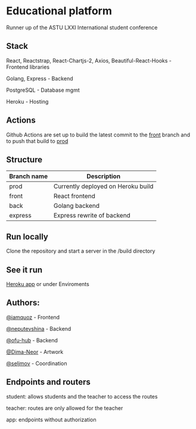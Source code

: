 # Educational platform

Runner up of the ASTU LXXI International student conference

## Stack
React, Reactstrap, React-Chartjs-2, Axios, Beautiful-React-Hooks - Frontend libraries

Golang, Express - Backend

PostgreSQL - Database mgmt

Heroku - Hosting

## Actions

Github Actions are set up to build the latest commit to the [front](https://github.com/iamquoz/eduplatform/tree/front) branch and to push that build to [prod](https://github.com/iamquoz/eduplatform/tree/prod)

## Structure

Branch name | Description
------------|-------------
prod | Currently deployed on Heroku build
front | React frontend
back | Golang backend
express | Express rewrite of backend

## Run locally
Clone the repository and start a server in the /build directory

## See it run

[Heroku app](https://astumatstat.herokuapp.com/) or under Enviroments

## Authors: 
[@iamquoz](https://github.com/iamquoz) - Frontend

[@neputevshina](https://github.com/neputevshina) - Backend

[@ofu-hub](https://github.com/ofu-hub) - Backend

[@Dima-Neor](https://github.com/Dima-Neor) - Artwork

[@seljmov](https://github.com/seljmov) - Coordination


## Endpoints and routers

student: allows students and the teacher to access the routes

teacher: routes are only allowed for the teacher

app: endpoints without authorization